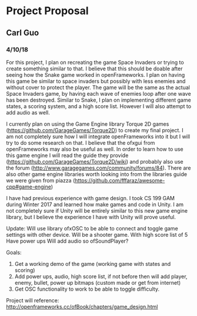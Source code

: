 # Project Proposal

## Carl Guo
### 4/10/18

For this project, I plan on recreating the game Space Invaders or trying to create something similar
to that. I believe that this should be doable after seeing how the Snake game worked in openFrameworks.
I plan on having this game be similar to space invaders but possibly with less enemies and without cover
to protect the player. The game will be the same as the actual Space Invaders game, by having each wave
of enemies loop after one wave has been destroyed. Similar to Snake, I plan on implementing different
game states, a scoring system, and a high score list. However I will also attempt to add audio as well.
	
I currently plan on using the Game Engine library Torque 2D games (https://github.com/GarageGames/Torque2D)
to create my final project. I am not completely sure how I will integrate openFrameworks into it but I will try
to do some research on that. I believe that the ofxgui from openFrameworks may also be useful as well. In order to 
learn how to use this game engine I will read the guide they provide (https://github.com/GarageGames/Torque2D/wiki)
and probably also use the forum (http://www.garagegames.com/community/forums/84). There are also other game engine 
libraries worth looking into from the libraries guide we were given from piazza (https://github.com/fffaraz/awesome-cpp#game-engine)

I have had previous experience with game design. I took CS 199 GAM during Winter 2017 and learned how
make games and code in Unity. I am not completely sure if Unity will be entirely similar to this
new game engine library, but I believe the experience I have with Unity will prove useful.




Update: Will use library ofxOSC to be able to connect and toggle game settings with other device.
Will be a shooter game. 
With high score list of 5
Have power ups
Will add audio so ofSoundPlayer?

Goals: 
1. Get a working demo of the game (working game with states and scoring)
2. Add power ups, audio, high score list, if not before then will add player, enemy, bullet, power up bitmaps (custom made or get from internet)
3. Get OSC functionality to work to be able to toggle difficulty.

Project will reference: http://openframeworks.cc/ofBook/chapters/game_design.html

